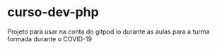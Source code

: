 # curso-dev-php
Projeto para usar na conta do gitpod.io durante as aulas para a turma formada durante o COVID-19
